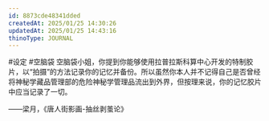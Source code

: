 ```yaml
---
id: 8873cde48341dded
createdAt: 2025/01/25 14:30:26
updatedAt: 2025/01/25 14:43:16
thinoType: JOURNAL
---
```

#设定 #空脑袋 空脑袋小姐，你提到你能够使用拉普拉斯科算中心开发的特制胶片，以“拍摄”的方法记录你的记忆并备份。所以虽然你本人并不记得自己是否曾经将神秘学藏品管理部的危险神秘学管理品流出到外界，但按理来说，你的记忆胶片中应当记录了一切。

——梁月，《唐人街影画-抽丝剥茧论》